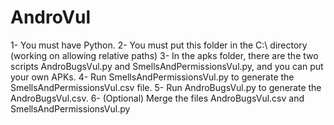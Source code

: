 # AndroVul
1- You must have Python.
2- You must put this folder in the C:\ directory (working on allowing relative paths)
3- In the apks folder, there are the two scripts AndroBugsVul.py and SmellsAndPermissionsVul.py, and you can put your own APKs.
4- Run SmellsAndPermissionsVul.py to generate the SmellsAndPermissionsVul.csv file.
5- Run AndroBugsVul.py to generate the AndroBugsVul.csv.
6- (Optional) Merge the files AndroBugsVul.csv and SmellsAndPermissionsVul.py

